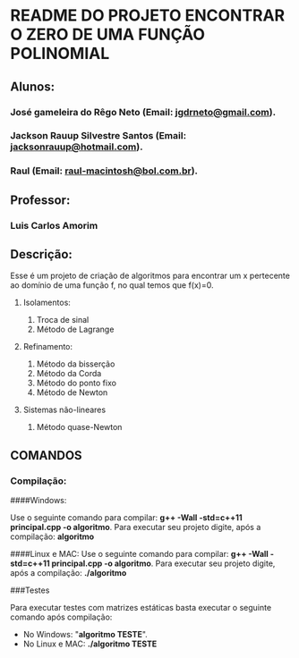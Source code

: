 # **README DO PROJETO ENCONTRAR O ZERO DE UMA FUNÇÃO POLINOMIAL**


## **Alunos:**
### José gameleira do Rêgo Neto (Email: jgdrneto@gmail.com).
### Jackson Rauup Silvestre Santos (Email: jacksonrauup@hotmail.com).
### Raul (Email: raul-macintosh@bol.com.br).

## **Professor:**
### Luis Carlos Amorim


## **Descrição:**


Esse é um projeto de criação de algoritmos para encontrar um x pertecente ao domínio de uma função f, no qual temos que f(x)=0.

1. Isolamentos:
	1. Troca de sinal
	2. Método de Lagrange

2. Refinamento:
	1. Método da bisserção
	2. Método da Corda
	3. Método do ponto fixo	
	4. Método de Newton

3. Sistemas não-lineares
	1. Método quase-Newton 

## **COMANDOS**

### Compilação:

####Windows:

Use o seguinte comando para compilar: **g++ -Wall -std=c++11 principal.cpp -o algoritmo**.
Para executar seu projeto digite, após a compilação: **algoritmo**

####Linux e MAC:
Use o seguinte comando para compilar: **g++ -Wall -std=c++11 principal.cpp -o algoritmo**.
Para executar seu projeto digite, após a compilação: **./algoritmo**

###Testes

Para executar testes com matrizes estáticas basta executar o seguinte comando após compilação:
* No Windows: "**algoritmo TESTE**".
* No Linux e MAC: **./algoritmo TESTE**